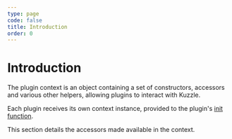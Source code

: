 ```yaml
---
type: page
code: false
title: Introduction
order: 0
---
```


# Introduction

The plugin context is an object containing a set of constructors, accessors and various other helpers, allowing plugins to interact with Kuzzle.

Each plugin receives its own context instance, provided to the plugin's [init function](/core/2/plugins/guides/manual-setup/init-function/).

This section details the accessors made available in the context.
